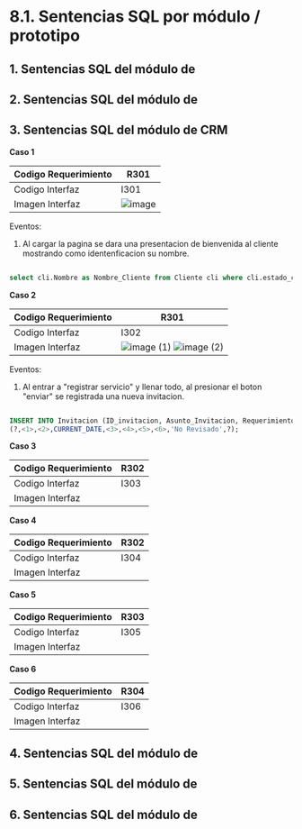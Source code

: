 # 8.1. Sentencias SQL por módulo / prototipo

## 1. Sentencias SQL del módulo de

## 2. Sentencias SQL del módulo de

## 3. Sentencias SQL del módulo de CRM

**Caso 1**

|Codigo Requerimiento	|R301|
|---|---|
|Codigo Interfaz|	I301|
|Imagen Interfaz|	![image](https://github.com/user-attachments/assets/b0c8652d-dfb3-4024-ac44-0edefbf2fcaa)|

Eventos:

1. Al cargar la pagina se dara una presentacion de bienvenida al cliente mostrando como identenficacion su nombre.

``` sql

select cli.Nombre as Nombre_Cliente from Cliente cli where cli.estado_cliente = 'Activo' and cli.nombre = <1>;
```

**Caso 2**

|Codigo Requerimiento|	R301|
|---|---|
|Codigo Interfaz|	I302|
|Imagen Interfaz|![image (1)](https://github.com/user-attachments/assets/baab3e8f-b625-471e-97b1-da7446df441c) ![image (2)](https://github.com/user-attachments/assets/4551a392-279d-47ff-8c7b-522fb3627a4f)|

Eventos:

1. Al entrar a "registrar servicio" y llenar todo, al presionar el boton "enviar" se registrada una nueva invitacion.

``` sql

INSERT INTO Invitacion (ID_invitacion, Asunto_Invitacion, Requerimientos_Invitacion, Fecha_Envio, Tiempo_Maximo, Bases_Cotizacion, Direccion_Proyecto, Comentarios, Estado_Invitacion, ID_cliente) values 
(?,<1>,<2>,CURRENT_DATE,<3>,<4>,<5>,<6>,'No Revisado',?);
```

**Caso 3**

|Codigo Requerimiento	|R302|
|---|---|
|Codigo Interfaz|	I303|
|Imagen Interfaz|	|

**Caso 4**

|Codigo Requerimiento|	R302|
|---|---|
|Codigo Interfaz	|I304|
|Imagen Interfaz|	|

**Caso 5**

|Codigo Requerimiento|	R303|
|---|---|
|Codigo Interfaz|	I305|
|Imagen Interfaz|	|

**Caso 6**

|Codigo Requerimiento|	R304|
|---|---|
|Codigo Interfaz|	I306|
|Imagen Interfaz|	|

## 4. Sentencias SQL del módulo de

## 5. Sentencias SQL del módulo de

## 6. Sentencias SQL del módulo de
